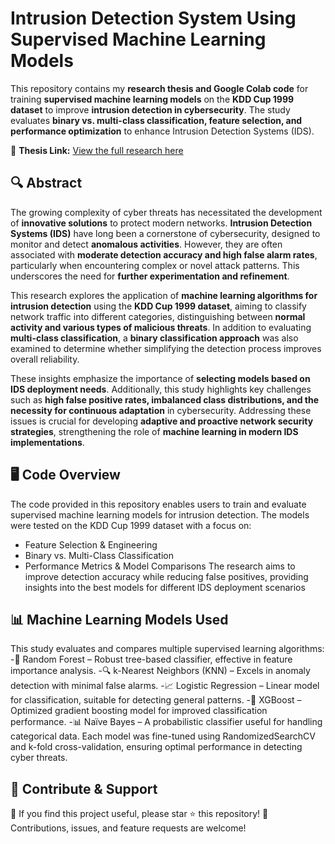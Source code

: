 # Intrusion Detection System Using Supervised Machine Learning Models

This repository contains my **research thesis and Google Colab code** for training **supervised machine learning models** on the **KDD Cup 1999 dataset** to improve **intrusion detection in cybersecurity**. The study evaluates **binary vs. multi-class classification, feature selection, and performance optimization** to enhance Intrusion Detection Systems (IDS).

📄 **Thesis Link:** [View the full research here](https://doi.org/10.5281/zenodo.15040140)

## 🔍 **Abstract**
The growing complexity of cyber threats has necessitated the development of **innovative solutions** to protect modern networks. **Intrusion Detection Systems (IDS)** have long been a cornerstone of cybersecurity, designed to monitor and detect **anomalous activities**. However, they are often associated with **moderate detection accuracy and high false alarm rates**, particularly when encountering complex or novel attack patterns. This underscores the need for **further experimentation and refinement**.

This research explores the application of **machine learning algorithms for intrusion detection** using the **KDD Cup 1999 dataset**, aiming to classify network traffic into different categories, distinguishing between **normal activity and various types of malicious threats**. In addition to evaluating **multi-class classification**, a **binary classification approach** was also examined to determine whether simplifying the detection process improves overall reliability.

These insights emphasize the importance of **selecting models based on IDS deployment needs**. Additionally, this study highlights key challenges such as **high false positive rates, imbalanced class distributions, and the necessity for continuous adaptation** in cybersecurity. Addressing these issues is crucial for developing **adaptive and proactive network security strategies**, strengthening the role of **machine learning in modern IDS implementations**.

## 🖥️ **Code Overview**
The code provided in this repository enables users to train and evaluate supervised machine learning models for intrusion detection. The models were tested on the KDD Cup 1999 dataset with a focus on:
 - Feature Selection & Engineering
 - Binary vs. Multi-Class Classification
 - Performance Metrics & Model Comparisons
The research aims to improve detection accuracy while reducing false positives, providing insights into the best models for different IDS deployment scenarios

## 📊 **Machine Learning Models Used**
This study evaluates and compares multiple supervised learning algorithms:
-🌲 Random Forest – Robust tree-based classifier, effective in feature importance analysis.
-🔍 k-Nearest Neighbors (KNN) – Excels in anomaly detection with minimal false alarms.
-📈 Logistic Regression – Linear model for classification, suitable for detecting general patterns.
-🚀 XGBoost – Optimized gradient boosting model for improved classification performance.
-📊 Naïve Bayes – A probabilistic classifier useful for handling categorical data.
Each model was fine-tuned using RandomizedSearchCV and k-fold cross-validation, ensuring optimal performance in detecting cyber threats.

## 📢 **Contribute & Support**
🌟 If you find this project useful, please star ⭐ this repository!
👥 Contributions, issues, and feature requests are welcome!
